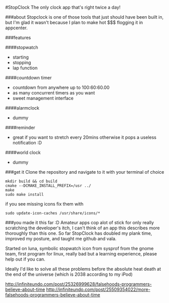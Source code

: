 #StopClock
The only clock app that's right twice a day!

###about
Stopclock is one of those tools that just should have been built in, but I'm glad it wasn't because I plan to make hot $$$ flogging it in appcenter. 

###features

####stopwatch
* starting
* stopping
* lap function

####countdown timer
* countdown from anywhere up to 100:60:60.00
* as many concurrent timers as you want
* sweet management interface

####alarmclock
* dummy

####reminder
* great if you want to stretch every 20mins otherwise it pops a useless notification :D

####world clock
* dummy

###get it
Clone the repository and navigate to it with your terminal of choice

```
mkdir build && cd build
cmake --DCMAKE_INSTALL_PREFIX=/usr ../
make
sudo make install
```

if you see missing icons fix them with

```
sudo update-icon-caches /usr/share/icons/*

```

###you made it this far :D
Amateur apps cop alot of stick for only really scratching the developer's itch, I can't think of an app this describes more thoroughly than this one. So far StopClock has doubled my plank time, improved my posture, and taught me github and vala.

Started on luna, symbolic stopwatch icon from sysprof from the gnome team, first program for linux, really bad but a learning experience, please help out if you can.

Ideally I'd like to solve all these problems before the absolute heat death at the end of the universe (which is 2038 according to my iPod)

http://infiniteundo.com/post/25326999628/falsehoods-programmers-believe-about-time
http://infiniteundo.com/post/25509354022/more-falsehoods-programmers-believe-about-time
